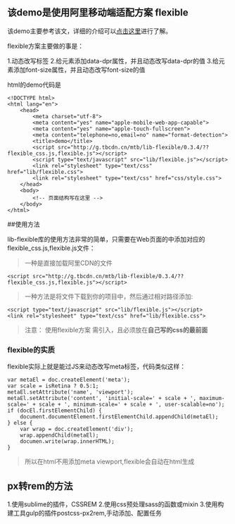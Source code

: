## 该demo是使用阿里移动端适配方案 flexible

该demo主要参考该文，详细的介绍可以[点击这里](https://github.com/amfe/article/issues/17 "github")进行了解。

flexible方案主要做的事是：

1.动态改写<meta>标签
2.给<html>元素添加data-dpr属性，并且动态改写data-dpr的值
3.给<html>元素添加font-size属性，并且动态改写font-size的值

html的demo代码是

	<!DOCTYPE html>
	<html lang="en">
	    <head>
	        <meta charset="utf-8">
	        <meta content="yes" name="apple-mobile-web-app-capable">
	        <meta content="yes" name="apple-touch-fullscreen">
	        <meta content="telephone=no,email=no" name="format-detection">
	        <title>demo</title>
	        <script src="http://g.tbcdn.cn/mtb/lib-flexible/0.3.4/??flexible_css.js,flexible.js"></script>
	        <script type="text/javascript" src="lib/flexible.js"></script>
	        <link rel="stylesheet" type="text/css" href="lib/flexible.css">
	        <link rel="stylesheet" type="text/css" href="css/style.css">
	    </head>
	    <body>
	        <!-- 页面结构写在这里 -->
	    </body>
	</html>


##使用方法

lib-flexible库的使用方法非常的简单，只需要在Web页面的<head></head>中添加对应的flexible_css.js,flexible.js文件：

>一种是直接加载阿里CDN的文件

	<script src="http://g.tbcdn.cn/mtb/lib-flexible/0.3.4/??flexible_css.js,flexible.js"></script>

>一种方法是将文件下载到你的项目中，然后通过相对路径添加:

	<script type="text/javascript" src="lib/flexible.js"></script>
	<link rel="stylesheet" type="text/css" href="lib/flexible.css">

>注意： 使用flexible方案 需引入，且必须放在<b>自己写的css的最前面</b> 

### flexible的实质

flexible实际上就是能过JS来动态改写meta标签，代码类似这样：

	var metaEl = doc.createElement('meta');
	var scale = isRetina ? 0.5:1;
	metaEl.setAttribute('name', 'viewport');
	metaEl.setAttribute('content', 'initial-scale=' + scale + ', maximum-scale=' + scale + ', minimum-scale=' + scale + ', user-scalable=no');
	if (docEl.firstElementChild) {
	    document.documentElement.firstElementChild.appendChild(metaEl);
	} else {
	    var wrap = doc.createElement('div');
	    wrap.appendChild(metaEl);
	    documen.write(wrap.innerHTML);
	}

> 所以在html不用添加meta viewport,flexible会自动在html生成

## px转rem的方法

1.使用sublime的插件，CSSREM
2.使用css预处理sass的函数或mixin
3.使用构建工具gulp的插件postcss-px2rem,手动添加、配置任务